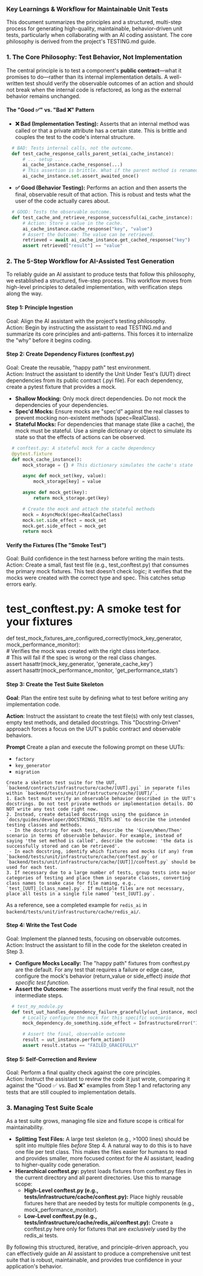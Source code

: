 ### **Key Learnings & Workflow for Maintainable Unit Tests**

This document summarizes the principles and a structured, multi-step process for generating high-quality, maintainable, behavior-driven unit tests, particularly when collaborating with an AI coding assistant. The core philosophy is derived from the project's TESTING.md guide.

### **1. The Core Philosophy: Test Behavior, Not Implementation**

The central principle is to test a component's **public contract**—what it promises to do—rather than its internal implementation details. A well-written test should verify the observable outcomes of an action and should not break when the internal code is refactored, as long as the external behavior remains unchanged.

#### **The "Good ✅" vs. "Bad ❌" Pattern**

* **❌ Bad (Implementation Testing):** Asserts that an internal method was called or that a private attribute has a certain state. This is brittle and couples the test to the code's internal structure.  
```python
  # BAD: Tests internal calls, not the outcome.  
  def test_cache_response_calls_parent_set(ai_cache_instance):  
      # ... setup ...  
      ai_cache_instance.cache_response(...)  
      # This assertion is brittle. What if the parent method is renamed?  
      ai_cache_instance.set.assert_awaited_once()
```

* **✅ Good (Behavior Testing):** Performs an action and then asserts the final, observable result of that action. This is robust and tests what the user of the code actually cares about.  
```python
  # GOOD: Tests the observable outcome.  
  def test_cache_and_retrieve_response_successful(ai_cache_instance):  
      # Action: Store a value in the cache.  
      ai_cache_instance.cache_response("key", "value")  
      # Assert the Outcome: The value can be retrieved.  
      retrieved = await ai_cache_instance.get_cached_response("key")  
      assert retrieved["result"] == "value"
```

### **2. The 5-Step Workflow for AI-Assisted Test Generation**

To reliably guide an AI assistant to produce tests that follow this philosophy, we established a structured, five-step process. This workflow moves from high-level principles to detailed implementation, with verification steps along the way.

#### **Step 1: Principle Ingestion**

Goal: Align the AI assistant with the project's testing philosophy.  
Action: Begin by instructing the assistant to read TESTING.md and summarize its core principles and anti-patterns. This forces it to internalize the "why" before it begins coding.

#### **Step 2: Create Dependency Fixtures (conftest.py)**

Goal: Create the reusable, "happy path" test environment.  
Action: Instruct the assistant to identify the Unit Under Test's (UUT) direct dependencies from its public contract (.pyi file). For each dependency, create a pytest fixture that provides a mock.

* **Shallow Mocking:** Only mock direct dependencies. Do not mock the dependencies of your dependencies.  
* **Spec'd Mocks:** Ensure mocks are "spec'd" against the real classes to prevent mocking non-existent methods (spec=RealClass).  
* **Stateful Mocks:** For dependencies that manage state (like a cache), the mock must be stateful. Use a simple dictionary or object to simulate its state so that the effects of actions can be observed.  
```python
  # conftest.py: A stateful mock for a cache dependency  
  @pytest.fixture  
  def mock_cache_instance():  
      mock_storage = {} # This dictionary simulates the cache's state

      async def mock_set(key, value):  
          mock_storage[key] = value

      async def mock_get(key):  
          return mock_storage.get(key)

      # Create the mock and attach the stateful methods  
      mock = AsyncMock(spec=RealCacheClass)  
      mock.set.side_effect = mock_set  
      mock.get.side_effect = mock_get  
      return mock
```
#### Verify the Fixtures (The "Smoke Test")

Goal: Build confidence in the test harness before writing the main tests.  
Action: Create a small, fast test file (e.g., test_conftest.py) that consumes the primary mock fixtures. This test doesn't check logic; it verifies that the mocks were created with the correct type and spec. This catches setup errors early.  
# test_conftest.py: A smoke test for your fixtures  
def test_mock_fixtures_are_configured_correctly(mock_key_generator, mock_performance_monitor):  
    # Verifies the mock was created with the right class interface.  
    # This will fail if the spec is wrong or the real class changes.  
    assert hasattr(mock_key_generator, 'generate_cache_key')  
    assert hasattr(mock_performance_monitor, 'get_performance_stats')

#### **Step 3: Create the Test Suite Skeleton**

**Goal**: Plan the entire test suite by defining what to test before writing any implementation code.  

**Action**: Instruct the assistant to create the test file(s) with only test classes, empty test methods, and detailed docstrings. This "Docstring-Driven" approach forces a focus on the UUT's public contract and observable behaviors.

**Prompt**
Create a plan and execute the following prompt on these UUTs:
- `factory`
- `key_generator`
- `migration`

```
Create a skeleton test suite for the UUT, `backend/contracts/infrastructure/cache/[UUT].pyi` in separate files within `backend/tests/unit/infrastructure/cache/[UUT]/`.
1. Each test must verify an observable behavior described in the UUT's docstrings. Do not test private methods or implementation details. DO NOT write any test code right now. 
2. Instead, create detailed docstrings using the guidance in `docs/guides/developer/DOCSTRINGS_TESTS.md` to describe the intended testing classes and methods.
 - In the docstring for each test, describe the 'Given/When/Then' scenario in terms of observable behavior. For example, instead of saying 'the set method is called', describe the outcome: 'the data is successfully stored and can be retrieved'.
 - In each docstring, identify which fixtures and mocks (if any) from `backend/tests/unit/infrastructure/cache/conftest.py` or `backend/tests/unit/infrastructure/cache/[UUT]]/conftest.py` should be used for each test.
3. If necessary due to a large number of tests, group tests into major categories of testing and place them in separate classes, converting class names to snake case for file naming, e.g., `test_[UUT]_[class_name].py`. If multiple files are not necessary, place all tests in a single file named `test_[UUT].py`.
```

As a reference, see a completed example for `redis_ai` in `backend/tests/unit/infrastructure/cache/redis_ai/`.


#### **Step 4: Write the Test Code**

Goal: Implement the planned tests, focusing on observable outcomes.  
Action: Instruct the assistant to fill in the code for the skeleton created in Step 3.

* **Configure Mocks Locally:** The "happy path" fixtures from conftest.py are the default. For any test that requires a failure or edge case, configure the mock's behavior (return_value or side_effect) *inside that specific test function*.  
* **Assert the Outcome:** The assertions must verify the final result, not the intermediate steps.  
```python
  # test_my_module.py  
  def test_uut_handles_dependency_failure_gracefully(uut_instance, mock_dependency):  
      # Locally configure the mock for this specific scenario  
      mock_dependency.do_something.side_effect = InfrastructureError("It broke!")

      # Assert the final, observable outcome  
      result = uut_instance.perform_action()  
      assert result.status == "FAILED_GRACEFULLY"
```
#### **Step 5: Self-Correction and Review**

Goal: Perform a final quality check against the core principles.  
Action: Instruct the assistant to review the code it just wrote, comparing it against the "Good ✅ vs. Bad ❌" examples from Step 1 and refactoring any tests that are still coupled to implementation details.

### **3. Managing Test Suite Scale**

As a test suite grows, managing file size and fixture scope is critical for maintainability.

* **Splitting Test Files:** A large test skeleton (e.g., >1000 lines) should be split into multiple files *before* Step 4. A natural way to do this is to have one file per test class. This makes the files easier for humans to read and provides smaller, more focused context for the AI assistant, leading to higher-quality code generation.  
* **Hierarchical conftest.py:** pytest loads fixtures from conftest.py files in the current directory and all parent directories. Use this to manage scope:  
  * **High-Level conftest.py (e.g., tests/infrastructure/cache/conftest.py):** Place highly reusable fixtures here that are needed by tests for multiple components (e.g., mock_performance_monitor).  
  * **Low-Level conftest.py (e.g., tests/infrastructure/cache/redis_ai/conftest.py):** Create a conftest.py here only for fixtures that are *exclusively* used by the redis_ai tests.

By following this structured, iterative, and principle-driven approach, you can effectively guide an AI assistant to produce a comprehensive unit test suite that is robust, maintainable, and provides true confidence in your application's behavior.